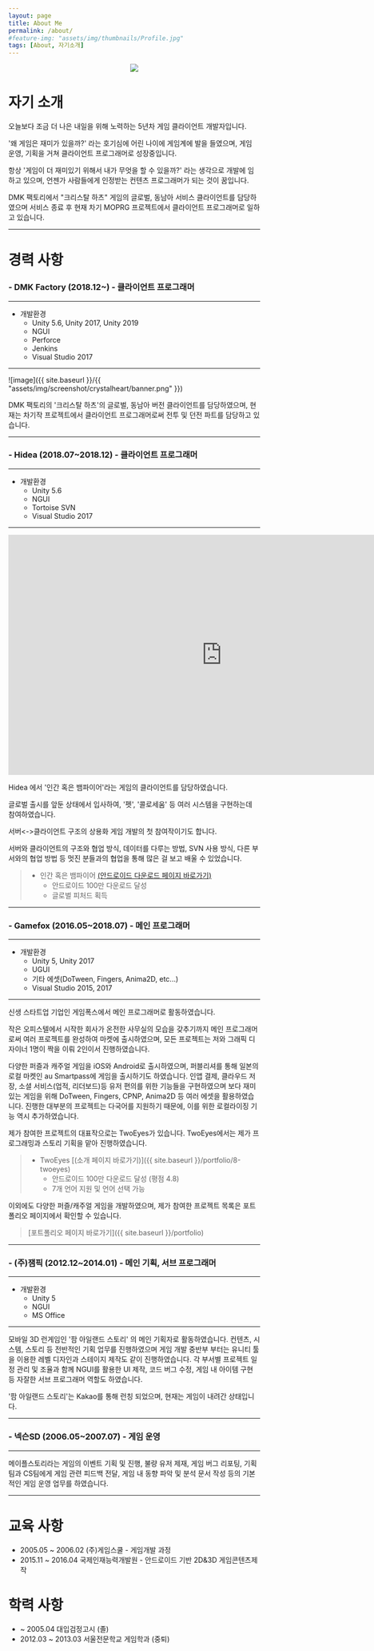 ```yaml
---
layout: page
title: About Me
permalink: /about/
#feature-img: "assets/img/thumbnails/Profile.jpg"
tags: [About, 자기소개]
---
```


<center><img src="{{ site.baseurl }}/assets/img/thumbnails/Profile_Img.jpg"></center>

# 자기 소개

오늘보다 조금 더 나은 내일을 위해 노력하는 5년차 게임 클라이언트 개발자입니다. 

'왜 게임은 재미가 있을까?' 라는 호기심에 어린 나이에 게임계에 발을 들였으며, 게임 운영, 기획을 거쳐 클라이언트 프로그래머로 성장중입니다. 

항상 '게임이 더 재미있기 위해서 내가 무엇을 할 수 있을까?' 라는 생각으로 개발에 임하고 있으며, 언젠가 사람들에게 인정받는 컨텐츠 프로그래머가 되는 것이 꿈입니다.

DMK 팩토리에서 "크리스탈 하츠" 게임의 글로벌, 동남아 서비스 클라이언트를 담당하였으며 서비스 종료 후 현재 차기 MOPRG 프로젝트에서 클라이언트 프로그래머로 일하고 있습니다.

---

# 경력 사항

### **- DMK Factory (2018.12~)** - 클라이언트 프로그래머

---

* 개발환경
    * Unity 5.6, Unity 2017, Unity 2019
    * NGUI
    * Perforce
    * Jenkins
    * Visual Studio 2017
    
---

![image]({{ site.baseurl }}/{{ "assets/img/screenshot/crystalheart/banner.png" }}) 


DMK 팩토리의 '크리스탈 하츠'의 글로벌, 동남아 버전 클라이언트를 담당하였으며, 현재는 차기작 프로젝트에서 클라이언트 프로그래머로써 전투 및 던전 파트를 담당하고 있습니다.

---

### **- Hidea (2018.07~2018.12)** - 클라이언트 프로그래머

---

* 개발환경
    * Unity 5.6
    * NGUI
    * Tortoise SVN
    * Visual Studio 2017

---

<center><iframe width="853" height="480" src="https://www.youtube.com/embed/Anr5N-l02WE" frameborder="0" allowfullscreen></iframe></center>

Hidea 에서 '인간 혹은 뱀파이어'라는 게임의 클라이언트를 담당하였습니다.

글로벌 출시를 앞둔 상태에서 입사하여, '펫', '콜로세움' 등 여러 시스템을 구현하는데 참여하였습니다.

서버<->클라이언트 구조의 상용화 게임 개발의 첫 참여작이기도 합니다.

서버와 클라이언트의 구조와 협업 방식, 데이터를 다루는 방법, SVN 사용 방식, 다른 부서와의 협업 방법 등 멋진 분들과의 협업을 통해 많은 걸 보고 배울 수 있었습니다.

> * 인간 혹은 뱀파이어 [(안드로이드 다운로드 페이지 바로가기)](https://play.google.com/store/apps/details?id=com.hidea.manorvampire&hl=ko)
>   * 안드로이드 100만 다운로드 달성
>   * 글로벌 피처드 획득

---

### **- Gamefox (2016.05~2018.07)** - 메인 프로그래머

---

* 개발환경
    * Unity 5, Unity 2017
    * UGUI
    * 기타 에셋(DoTween, Fingers, Anima2D, etc...)
    * Visual Studio 2015, 2017

---
신생 스타트업 기업인 게임폭스에서 메인 프로그래머로 활동하였습니다. 

작은 오피스텔에서 시작한 회사가 온전한 사무실의 모습을 갖추기까지 메인 프로그래머로써 여러 프로젝트를 완성하여 마켓에 출시하였으며, 모든 프로젝트는 저와 그래픽 디자이너 1명이 짝을 이뤄 2인이서 진행하였습니다.

다양한 퍼즐과 캐주얼 게임을 iOS와 Android로 출시하였으며, 퍼블리셔를 통해 일본의 로컬 마켓인 au Smartpass에 게임을 출시하기도 하였습니다. 인앱 결제, 클라우드 저장, 소셜 서비스(업적, 리더보드)등 유저 편의를 위한 기능들을 구현하였으며 보다 재미있는 게임을 위해 DoTween, Fingers, CPNP, Anima2D 등 여러 에셋을 활용하였습니다. 진행한 대부분의 프로젝트는 다국어를 지원하기 때문에, 이를 위한 로컬라이징 기능 역시 추가하였습니다.


제가 참여한 프로젝트의 대표작으로는 TwoEyes가 있습니다. TwoEyes에서는 제가 프로그래밍과 스토리 기획을 맡아 진행하였습니다.

> * TwoEyes [(소개 페이지 바로가기)]({{ site.baseurl }}/portfolio/8-twoeyes)
>   * 안드로이드 100만 다운로드 달성 (평점 4.8)
>   * 7개 언어 지원 및 언어 선택 가능

이외에도 다양한 퍼즐/캐주얼 게임을 개발하였으며, 제가 참여한 프로젝트 목록은 포트폴리오 페이지에서 확인할 수 있습니다.

> [포트폴리오 페이지 바로가기]({{ site.baseurl }}/portfolio)

---

### **- (주)잼픽 (2012.12~2014.01)** - 메인 기획, 서브 프로그래머
---

* 개발환경
    * Unity 5
    * NGUI
    * MS Office

---
모바일 3D 런게임인 '팜 아일랜드 스토리' 의 메인 기획자로 활동하였습니다. 컨텐츠, 시스템, 스토리 등 전반적인 기획 업무를 진행하였으며 게임 개발 중반부 부터는 유니티 툴을 이용한 레벨 디자인과 스테이지 제작도 같이 진행하였습니다. 각 부서별 프로젝트 일정 관리 및 조율과 함께 NGUI를 활용한 UI 제작, 코드 버그 수정, 게임 내 아이템 구현 등 자잘한 서브 프로그래머 역할도 하였습니다.

'팜 아일랜드 스토리'는 Kakao를 통해 런칭 되었으며, 현재는 게임이 내려간 상태입니다.

---

### **- 넥슨SD (2006.05~2007.07)** - 게임 운영
---
메이플스토리라는 게임의 이벤트 기획 및 진행, 불량 유저 제재, 게임 버그 리포팅, 기획팀과 CS팀에게 게임 관련 피드백 전달, 게임 내 동향 파악 및 분석 문서 작성 등의 기본적인 게임 운영 업무를 하였습니다. 

---

# 교육 사항
* 2005.05 ~ 2006.02 (주)게임스쿨 - 게임개발 과정
* 2015.11 ~ 2016.04 국제인재능력개발원 - 안드로이드 기반 2D&3D 게임콘텐츠제작

# 학력 사항
* ~ 2005.04 대입검정고시 (졸)
* 2012.03 ~ 2013.03 서울전문학교 게임학과 (중퇴)

